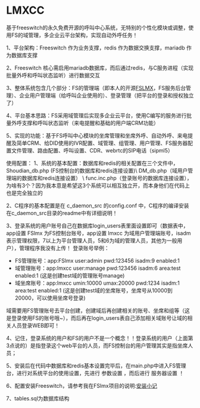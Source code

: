 # LMXCC
基于freeswitch的永久免费开源的呼叫中心系统，无特别的个性化模块或调整，使用FS的域管理，多企业云平台架构，实现自动外呼任务！

1、平台架构：Freeswitch 作为业务支撑，redis 作为数据交换支撑，mariadb 作为数据库支撑

2、Freeswitch 核心需启用mariadb数据库，而后通过redis，与C服务进程（实现批量外呼和呼叫状态监听）进行数据交互

3、整体系统包含几个部分：FS的管理端（即本人的开源[FSLMX](https://github.com/flymote/FSlmx)，FS服务后台管理）、企业用户管理端（给呼叫企业使用的）、登录管理（把平台的登录和授权独立了）

4、平台基本思路：FS采用域管理后实现多企业云平台，使用C编写的服务进行批量外呼支撑和呼叫状态监听（来电提醒和基础的用户端CRM功能）

5、实现的功能：基于FS呼叫中心模块的坐席管理和坐席外呼、自动外呼、来电提醒及简单CRM、给DID使用的IVR配置、域管理、组管理、用户管理、FS服务器配置文件管理、路由配置、呼叫设置、CDR、webrtc的SIP电话（sipml5）

使用配置：
1、系统的基本配置：数据库和redis的相关配置在三个文件中，Shoudian_db.php (FS控制台的数据库和redis连接设置)\ DM_db.php（域用户管理端的数据库和redis连接设置） \ func.inc.php（登录账号的数据库连接设置），为啥有3个？因为我本意是希望这3个系统可以相互独立开，而本身他们在代码上也是完全独立的

2、C程序的基本配置是在 c_daemon_src 的config.conf 中，C程序的编译安装在c_daemon_src目录的readme中有详细说明！

3、登录系统的用户账号自己在数据库login_users表里面设置即可（数据表中，app设置 FSlmx 为FS控制台账号，app设置 lmxcc 为域用户管理端账号，isadm表示管理权限，7以上为平台管理人员，5和6为域的管理人员，其他为一般用户），管理程序我没有上传！
登录账号举例：
* FS管理账号：app:FSlmx user:admin pwd:123456 isadm:9 enabled:1  
* 域管理账号：app:lmxcc user:manage pwd:123456 isadm:6 area:test enabled:1 (这是创建test域的管理账号manage)
* 域坐席账号：app:lmxcc umin:10000 umax:20000 pwd:1234 isadm:1 area:test enabled:1 (这是创建test域的坐席账号，坐席号从10000到20000，可以使用坐席号登录)

域需要用FS管理账号去平台创建，创建域后再创建相关的账号、坐席和组等（这是登录使用FS的账号哦~），而后再在login_users表自己添加相关域账号让域的相关人员登录WEB即可！

4、记住，登录系统的用户和FS的用户不是一个概念！！登录系统的用户（上面第3点说的）是指登录这个web平台的人员，而FS控制台的用户管理其实是指坐席人员；

5、安装后在代码中数据库和redis基本设置完毕后，在main.php中进入FS管理台，进行对系统平台的使用设置，先进行 参数设置 ，而后进行 服务器设置 ！

6、配置安装Freeswitch，请参考我在FSlmx项目的说明:[安装小记](http://blog.sina.com.cn/s/blog_539d6e0c0102zgvm.html)

7、tables.sql为数据库结构
